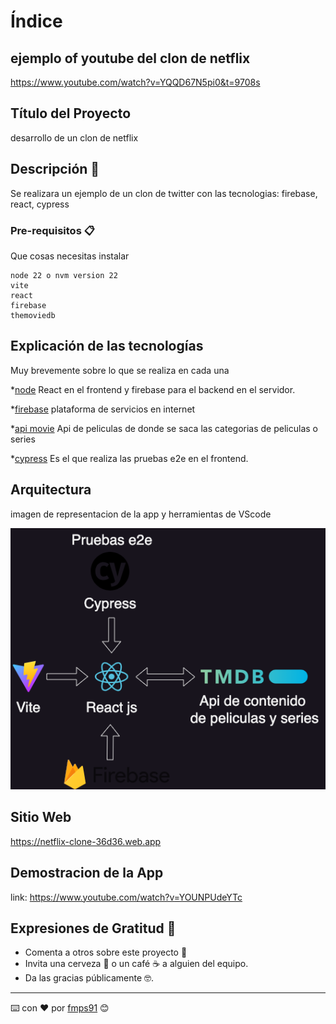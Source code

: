 # Índice

## ejemplo of youtube del clon de netflix
https://www.youtube.com/watch?v=YQQD67N5pi0&t=9708s


## Título del Proyecto
desarrollo de un clon de netflix

## Descripción 🚀
Se realizara un ejemplo de un clon de twitter con las tecnologias: firebase, react, cypress


### Pre-requisitos 📋

Que cosas necesitas instalar

```
node 22 o nvm version 22
vite
react
firebase
themoviedb
```

## Explicación de las tecnologías
Muy brevemente sobre lo que se realiza en cada una

*[node](https://nodejs.org/en/download/package-manager)
React en el frontend y firebase para el backend en el servidor.

*[firebase](https://firebase.google.com/?hl=es-419)
plataforma de servicios en internet

*[api movie](https://www.themoviedb.org/)
Api de peliculas de donde se saca las categorias de peliculas o series

*[cypress](https://www.cypress.io/)
Es el que realiza las pruebas e2e en el frontend.

## Arquitectura
imagen de representacion de la app y herramientas de VScode

![ScreenShot](Diagrama.png)

## Sitio Web
https://netflix-clone-36d36.web.app

## Demostracion de la App

link: https://www.youtube.com/watch?v=YOUNPUdeYTc

## Expresiones de Gratitud 🎁

* Comenta a otros sobre este proyecto 📢
* Invita una cerveza 🍺 o un café ☕ a alguien del equipo. 
* Da las gracias públicamente 🤓.



---
⌨️ con ❤️ por [fmps91](https://github.com/fmps91) 😊